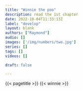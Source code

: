 ```yaml
---
title: "Winnie the poo"
description: read the 1st chapter
date: 2022-10-04T11:33:13Z
label: "develop"
layout: blank
authors: ["Raymond"]
audio: []
images: ['/img/numbers/two.jpg']
series: []
tags: []
videos: []

draft: false

---
```




{{< pagetitle >}}
{{< winnie >}}
